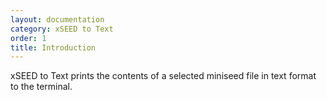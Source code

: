 ```yaml
---
layout: documentation
category: xSEED to Text
order: 1
title: Introduction
---
```


xSEED to Text prints the contents of a selected miniseed file in text format to the terminal.